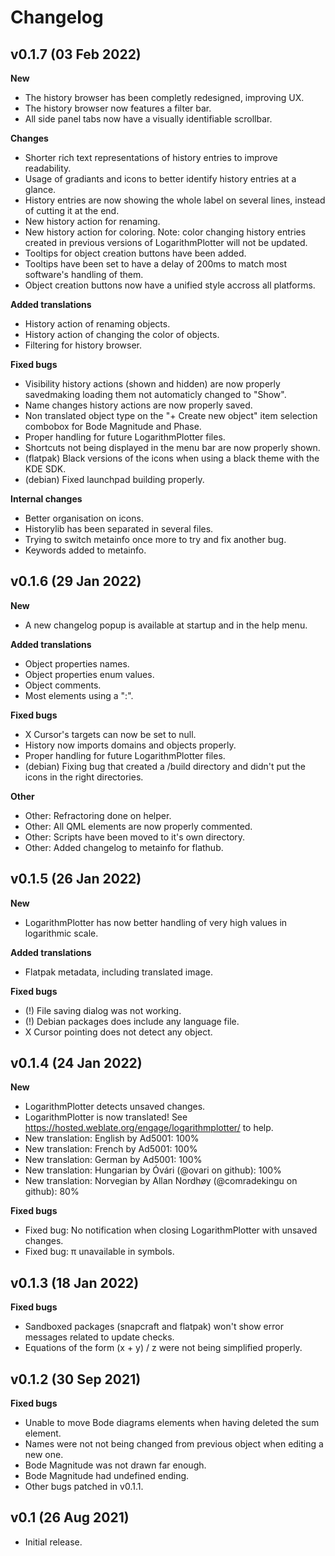 # Changelog

## v0.1.7 (03 Feb 2022)

**New**

  * The history browser has been completly redesigned, improving UX.
  * The history browser now features a filter bar.
  * All side panel tabs now have a visually identifiable scrollbar.

**Changes**

  * Shorter rich text representations of history entries to improve readability.
  * Usage of gradiants and icons to better identify history entries at a glance.
  * History entries are now showing the whole label on several lines, instead of cutting it at the end.
  * New history action for renaming.
  * New history action for coloring. Note: color changing history entries created in previous versions of LogarithmPlotter will not be updated.
  * Tooltips for object creation buttons have been added.
  * Tooltips have been set to have a delay of 200ms to match most software's handling of them.
  * Object creation buttons now have a unified style accross all platforms.

**Added translations**

  * History action of renaming objects.
  * History action of changing the color of objects.
  * Filtering for history browser.

**Fixed bugs**

  * Visibility history actions (shown and hidden) are now properly savedmaking loading them not automaticly changed to "Show".
  * Name changes history actions are now properly saved.
  * Non translated object type on the "+ Create new object" item selection combobox for Bode Magnitude and Phase.
  * Proper handling for future LogarithmPlotter files.
  * Shortcuts not being displayed in the menu bar are now properly shown.
  * (flatpak) Black versions of the icons when using a black theme with the KDE SDK.
  * (debian) Fixed launchpad building properly.

**Internal changes**

  * Better organisation on icons.
  * Historylib has been separated in several files.
  * Trying to switch metainfo once more to try and fix another bug.
  * Keywords added to metainfo.

## v0.1.6 (29 Jan 2022)

**New**

  * A new changelog popup is available at startup and in the help menu.

**Added translations**

  * Object properties names.
  * Object properties enum values.
  * Object comments.
  * Most elements using a ":".

**Fixed bugs**

  * X Cursor's targets can now be set to null.
  * History now imports domains and objects properly.
  * Proper handling for future LogarithmPlotter files.
  * (debian) Fixing bug that created a /build directory and didn't put the icons in the right directories.

**Other**

  * Other: Refractoring done on helper.
  * Other: All QML elements are now properly commented.
  * Other: Scripts have been moved to it's own directory.
  * Other: Added changelog to metainfo for flathub.

## v0.1.5 (26 Jan 2022)

**New**

  * LogarithmPlotter has now better handling of very high values in logarithmic scale.

**Added translations**

  * Flatpak metadata, including translated image.

**Fixed bugs**

  * (!) File saving dialog was not working.
  * (!) Debian packages does include any language file.
  * X Cursor pointing does not detect any object.

## v0.1.4 (24 Jan 2022)

**New**

  * LogarithmPlotter detects unsaved changes.
  * LogarithmPlotter is now translated! See https://hosted.weblate.org/engage/logarithmplotter/ to help.
  * New translation: English by Ad5001: 100%
  * New translation: French by Ad5001: 100%
  * New translation: German by Ad5001: 100%
  * New translation: Hungarian by Óvári (@ovari on github): 100%
  * New translation: Norvegian by Allan Nordhøy (@comradekingu on github): 80%

**Fixed bugs**

  * Fixed bug: No notification when closing LogarithmPlotter with unsaved changes.
  * Fixed bug: π unavailable in symbols.

## v0.1.3 (18 Jan 2022)

**Fixed bugs**

  * Sandboxed packages (snapcraft and flatpak) won't show error messages related to update checks.
  * Equations of the form (x + y) / z were not being simplified properly.
 
## v0.1.2 (30 Sep 2021)

**Fixed bugs**

  * Unable to move Bode diagrams elements when having deleted the sum element.
  * Names were not not being changed from previous object when editing a new one.
  * Bode Magnitude was not drawn far enough.
  * Bode Magnitude had undefined ending.
  * Other bugs patched in v0.1.1.
 
## v0.1 (26 Aug 2021)
 
  * Initial release.

